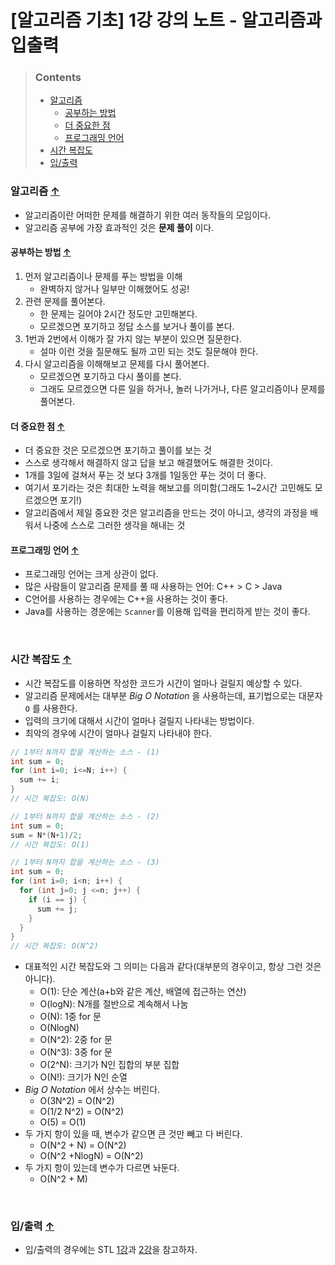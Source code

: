 # [알고리즘 기초] 1강 강의 노트 - 알고리즘과 입출력

> ### Contents
>
> - [알고리즘](#알고리즘-)
>   - [공부하는 방법](#공부하는-방법-)
>   - [더 중요한 점](#더-중요한-점-)
>   - [프로그래밍 언어](#프로그래밍-언어-)
> - [시간 복잡도](#시간-복잡도-)
> - [입/출력](#입-출력-)

### 알고리즘 [↑](#contents)

- 알고리즘이란 어떠한 문제를 해결하기 위한 여러 동작들의 모임이다.
- 알고리즘 공부에 가장 효과적인 것은 **문제 풀이** 이다.

#### 공부하는 방법 [↑](#contents)

1. 먼저 알고리즘이나 문제를 푸는 방법을 이해
   - 완벽하지 않거나 일부만 이해했어도 성공!
2. 관련 문제를 풀어본다.
   - 한 문제는 길어야 2시간 정도만 고민해본다.
   - 모르겠으면 포기하고 정답 소스를 보거나 풀이를 본다.
3. 1번과 2번에서 이해가 잘 가지 않는 부분이 있으면 질문한다.
   - 설마 이런 것을 질문해도 될까 고민 되는 것도 질문해야 한다.
4. 다시 알고리즘을 이해해보고 문제를 다시 풀어본다.
   - 모르겠으면 포기하고 다시 풀이를 본다.
   - 그래도 모르겠으면 다른 일을 하거나, 놀러 나가거나, 다른 알고리즘이나 문제를 풀어본다.

#### 더 중요한 점 [↑](#contents)

- 더 중요한 것은 모르겠으면 포기하고 풀이를 보는 것
- 스스로 생각해서 해결하지 않고 답을 보고 해결했어도 해결한 것이다.
- 1개를 3일에 걸쳐서 푸는 것 보다 3개를 1일동안 푸는 것이 더 좋다.
- 여기서 포기라는 것은 최대한 노력을 해보고를 의미함(그래도 1~2시간 고민해도 모르겠으면 포기!)
- 알고리즘에서 제일 중요한 것은 알고리즘을 만드는 것이 아니고, 생각의 과정을 배워서 나중에 스스로 그러한 생각을 해내는 것

#### 프로그래밍 언어 [↑](#contents)

- 프로그래밍 언어는 크게 상관이 없다.
- 많은 사람들이 알고리즘 문제를 풀 때 사용하는 언어: C++ > C > Java
- C언어를 사용하는 경우에는 C++을 사용하는 것이 좋다.
- Java를 사용하는 경운에는 `Scanner`를 이용해 입력을 편리하게 받는 것이 좋다.

<br/>

### 시간 복잡도 [↑](#contents)

- 시간 복잡도를 이용하면 작성한 코드가 시간이 얼마나 걸릴지 예상할 수 있다.
- 알고리즘 문제에서는 대부분 *Big O Notation* 을 사용하는데, 표기법으로는 대문자 `O` 를 사용한다.
- 입력의 크기에 대해서 시간이 얼마나 걸릴지 나타내는 방법이다.
- 최악의 경우에 시간이 얼마나 걸릴지 나타내야 한다.

```c++
// 1부터 N까지 합을 계산하는 소스 - (1)
int sum = 0;
for (int i=0; i<=N; i++) {
  sum += i;
}
// 시간 복잡도: O(N)
```

```c++
// 1부터 N까지 합을 계산하는 소스 - (2)
int sum = 0;
sum = N*(N+1)/2;
// 시간 복잡도: O(1)
```

```c++
// 1부터 N까지 합을 계산하는 소스 - (3)
int sum = 0;
for (int i=0; i<n; i++) {
  for (int j=0; j <=n; j++) {
    if (i == j) {
      sum += j;
    }
  }
}
// 시간 복잡도: O(N^2)
```

- 대표적인 시간 복잡도와 그 의미는 다음과 같다(대부분의 경우이고, 항상 그런 것은 아니다).
  - O(1): 단순 계산(a+b와 같은 계산, 배열에 접근하는 연산)
  - O(logN): N개를 절반으로 계속해서 나눔
  - O(N): 1중 for 문
  - O(NlogN)
  - O(N^2): 2중 for 문
  - O(N^3): 3중 for 문
  - O(2^N): 크기가 N인 집합의 부분 집합
  - O(N!): 크기가 N인 순열
- *Big O Notation* 에서 상수는 버린다.
  - O(3N^2) = O(N^2)
  - O(1/2 N^2)  = O(N^2)
  - O(5) = O(1)
- 두 가지 항이 있을 때, 변수가 같으면 큰 것만 빼고 다 버린다.
  - O(N^2 + N) = O(N^2)
  - O(N^2 +NlogN) = O(N^2)
- 두 가지 항이 있는데 변수가 다르면 놔둔다.
  - O(N^2 + M)

<br />

### 입/출력 [↑](#contents)

- 입/출력의 경우에는 STL [1강](https://github.com/cyc1am3n/Problem_Solving/blob/master/Lecture%20Note/C%20_C%2B%2B_STL/lec01-c.md)과 [2강](https://github.com/cyc1am3n/Problem_Solving/blob/master/Lecture%20Note/C%20_C%2B%2B_STL/lec02-c%2B%2B.md)을 참고하자.
